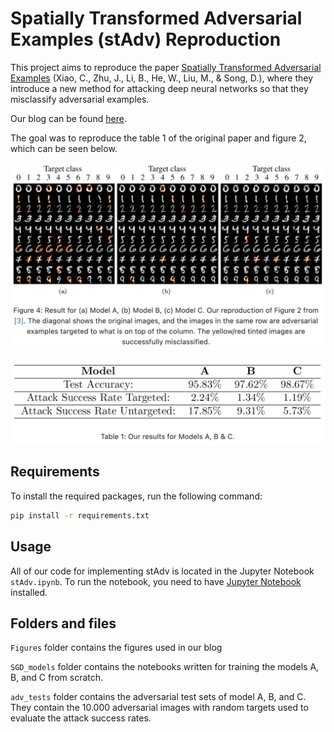 # Spatially Transformed Adversarial Examples (stAdv) Reproduction

This project aims to reproduce the paper [Spatially Transformed Adversarial Examples](https://arxiv.org/abs/1801.02612) (Xiao, C., Zhu, J., Li, B., He, W., Liu, M., & Song, D.),
where they introduce a new method for attacking deep neural networks so that they misclassify adversarial examples.

Our blog can be found [here](https://hackmd.io/0AgywzjYTU6I0pagAt3a0g).

The goal was to reproduce the table 1 of the original paper and figure 2, which can be seen below.

![alt text](image.png)

![alt text](image-1.png)

## Requirements

To install the required packages, run the following command:

```bash
pip install -r requirements.txt
```

## Usage

All of our code for implementing stAdv is located in the Jupyter Notebook `stAdv.ipynb`. To run the notebook, you need to have [Jupyter Notebook](https://jupyter.org/install) installed.

## Folders and files

`Figures` folder contains the figures used in our blog

`SGD_models` folder contains the notebooks written for training the models A, B, and C from scratch.

`adv_tests` folder contains the adversarial test sets of model A, B, and C. They contain the 10.000 adversarial images with random targets used to evaluate the attack success rates.
